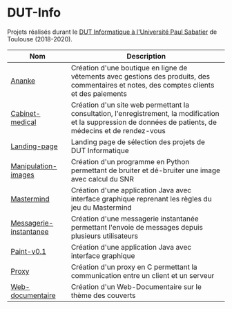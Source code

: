 # DUT-Info
Projets réalisés durant le [DUT Informatique à l'Université Paul Sabatier](https://iut.univ-tlse3.fr/dut-informatique) de Toulouse (2018-2020).

| Nom                                                                                            | Description                                                                                                                                                  |
|------------------------------------------------------------------------------------------------|--------------------------------------------------------------------------------------------------------------------------------------------------------------|
| [Ananke](https://github.com/Minarox/DUT-Info/tree/main/Ananke)                                 | Création d'une boutique en ligne de vêtements avec gestions des produits, des commentaires et notes, des comptes clients et des paiements                    |
| [Cabinet-medical](https://github.com/Minarox/DUT-Info/tree/main/Cabinet-medical)               | Création d'un site web permettant la consultation, l'enregistrement, la modification et la suppression de données de patients, de médecins et de rendez-vous |
| [Landing-page](https://github.com/Minarox/DUT-Info/tree/main/Landing-page)                     | Landing page de sélection des projets de DUT Informatique                                                                                                    |
| [Manipulation-images](https://github.com/Minarox/DUT-Info/tree/main/Manipulation-images)       | Création d'un programme en Python permettant de bruiter et dé-bruiter une image avec calcul du SNR                                                           |
| [Mastermind](https://github.com/Minarox/DUT-Info/tree/main/Mastermind)                         | Création d'une application Java avec interface graphique reprenant les règles du jeu du Mastermind                                                           |
| [Messagerie-instantanee](https://github.com/Minarox/DUT-Info/tree/main/Messagerie-instantanee) | Création d'une messagerie instantanée permettant l'envoie de messages depuis plusieurs utilisateurs                                                          |
| [Paint-v0.1](https://github.com/Minarox/DUT-Info/tree/main/Paint-v0.1)                         | Création d'une application Java avec interface graphique                                                                                                     |
| [Proxy](https://github.com/Minarox/DUT-Info/tree/main/Proxy)                                   | Création d'un proxy en C permettant la communication entre un client et un serveur                                                                           |
| [Web-documentaire](https://github.com/Minarox/DUT-Info/tree/main/Web-documentaire)             | Création d'un Web-Documentaire sur le thème des couverts                                                                                                     |
